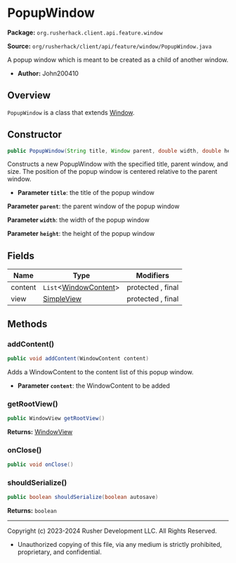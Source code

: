 # PopupWindow

**Package:** `org.rusherhack.client.api.feature.window`

**Source:** `org/rusherhack/client/api/feature/window/PopupWindow.java`

A popup window which is meant to be created as a child of another window.
* **Author:** John200410



## Overview

`PopupWindow` is a class that extends [Window](Window.md).

## Constructor

```java
public PopupWindow(String title, Window parent, double width, double height)
```

Constructs a new PopupWindow with the specified title, parent window, and size. The position of the popup window is centered relative to the parent
window.
* **Parameter `title`**: the title of the popup window


**Parameter `parent`**: the parent window of the popup window


**Parameter `width`**: the width of the popup window


**Parameter `height`**: the height of the popup window



## Fields

| Name | Type | Modifiers |
|------|------|----------|
| content | `List`<[WindowContent](WindowContent.md)> | protected , final |
| view | [SimpleView](SimpleView.md) | protected , final |


## Methods

### addContent()

```java
public void addContent(WindowContent content)
```

Adds a WindowContent to the content list of this popup window.
* **Parameter `content`**: the WindowContent to be added



### getRootView()

```java
public WindowView getRootView()
```

**Returns:** [WindowView](WindowView.md)

### onClose()

```java
public void onClose()
```

### shouldSerialize()

```java
public boolean shouldSerialize(boolean autosave)
```

**Returns:** `boolean`

---

Copyright (c) 2023-2024 Rusher Development LLC. All Rights Reserved.
* Unauthorized copying of this file, via any medium is strictly prohibited, proprietary, and confidential.
